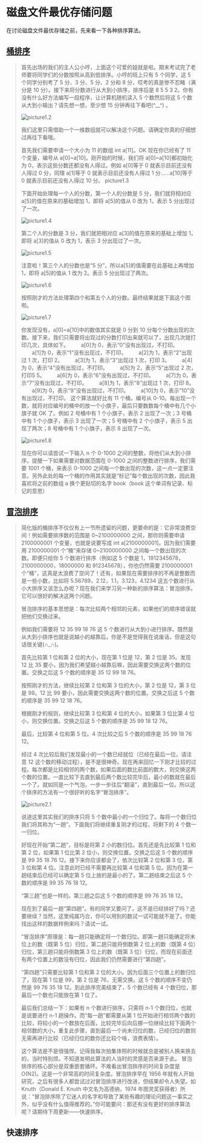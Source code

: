 # 磁盘文件最优存储问题
在讨论磁盘文件最优存储之前，先来看一下各种排序算法。
## [桶排序](http://wiki.jikexueyuan.com/project/easy-learn-algorithm/bucket-sort.html)
> 首先出场的我们的主人公小哼，上面这个可爱的娃就是啦。期末考试完了老师要将同学们的分数按照从高到低排序。小哼的班上只有 5 个同学，这 5 个同学分别考了 5 分、3 分、5 分、2 分和 8 分，哎考的真是惨不忍睹（满分是 10 分）。接下来将分数进行从大到小排序，排序后是 8 5 5 3 2。你有没有什么好方法编写一段程序，让计算机随机读入 5 个数然后将这 5 个数从大到小输出？请先想一想，至少想 15 分钟再往下看吧(^__^) 。
> 
> ![picture1.2](http://wiki.jikexueyuan.com/project/easy-learn-algorithm/images/1.3.png)
> 
> 我们这里只需借助一个一维数组就可以解决这个问题。请确定你真的仔细想过再往下看哦。
> 
> 首先我们需要申请一个大小为 11 的数组 int a[11]。OK 现在你已经有了 11 个变量，编号从 a[0]~a[10]。刚开始的时候，我们将 a[0]~a[10]都初始化为 0，表示这些分数还都没有人得过。例如 a[0]等于 0 就表示目前还没有人得过 0 分，同理 a[1]等于 0 就表示目前还没有人得过 1 分……a[10]等于 0 就表示目前还没有人得过 10 分。 picture1.3
> 
> 下面开始处理每一个人的分数，第一个人的分数是 5 分，我们就将相对应 a[5]的值在原来的基础增加 1，即将 a[5]的值从 0 改为 1，表示 5 分出现过了一次。
> 
> ![picture1.4](http://wiki.jikexueyuan.com/project/easy-learn-algorithm/images/1.4.png)
> 
> 第二个人的分数是 3 分，我们就把相对应 a[3]的值在原来的基础上增加 1，即将 a[3]的值从 0 改为 1，表示 3 分出现过了一次。
> 
> ![picture1.5](http://wiki.jikexueyuan.com/project/easy-learn-algorithm/images/1.5.png)
> 
> 注意啦！第三个人的分数也是“5 分”，所以a[5]的值需要在此基础上再增加 1，即将 a[5]的值从 1 改为 2。表示 5 分出现过了两次。
> 
> ![picture1.6](http://wiki.jikexueyuan.com/project/easy-learn-algorithm/images/1.6.png)
> 
> 按照刚才的方法处理第四个和第五个人的分数。最终结果就是下面这个图啦。
> 
> ![picture1.7](http://wiki.jikexueyuan.com/project/easy-learn-algorithm/images/1.7.png)
> 
> 你发现没有，a[0]~a[10]中的数值其实就是 0 分到 10 分每个分数出现的次数。接下来，我们只需要将出现过的分数打印出来就可以了，出现几次就打印几次，具体如下。 　　a[0]为 0，表示“0”没有出现过，不打印。
> 　　a[1]为 0，表示“1”没有出现过，不打印。
> 　　a[2]为 1，表示“2”出现过 1 次，打印 2。
> 　　a[3]为 1，表示“3”出现过 1 次，打印 3。
> 　　a[4]为 0，表示“4”没有出现过，不打印。
> 　　a[5]为 2，表示“5”出现过 2 次，打印5 5。
> 　　a[6]为 0，表示“6”没有出现过，不打印。
> 　　a[7]为 0，表示“7”没有出现过，不打印。
> 　　a[8]为 1，表示“8”出现过 1 次，打印 8。
> 　　a[9]为 0，表示“9”没有出现过，不打印。
> 　　a[10]为 0，表示“10”没有出现过，不打印。
> 这个算法就好比有 11 个桶，编号从 0-10。每出现一个数，就将对应编号的桶中的放一个小旗子，最后只要数数每个桶中有几个小旗子就 OK 了。例如 2 号桶中有 1 个小旗子，表示 2 出现了一次；3 号桶中有 1 个小旗子，表示 3 出现了一次；5 号桶中有 2 个小旗子，表示 5 出现了两次；8 号桶中有 1 个小旗子，表示 8 出现了一次。
> 
> ![picture1.8](http://wiki.jikexueyuan.com/project/easy-learn-algorithm/images/1.8.png)
> 
> 现在你可以请尝试一下输入 n 个 0-1000 之间的整数，将他们从大到小排序。提醒一下如果需要对数据范围在 0-1000 之间的整数进行排序，我们需要 1001 个桶，来表示 0-1000 之间每一个数出现的次数，这一点一定要注意。另外此处的每一个桶的作用其实就是“标记”每个数出现的次数，因此我喜欢将之前的数组 a 换个更贴切的名字 book（book 这个单词有记录、标记的意思）
## [冒泡排序](http://wiki.jikexueyuan.com/project/easy-learn-algorithm/bubble-sort.html)
> 简化版的桶排序不仅仅有上一节所遗留的问题，更要命的是：它非常浪费空间！例如需要排序数的范围是 0~2100000000 之间，那你则需要申请 2100000001 个变量，也就是说要写成 int a[2100000001]。因为我们需要用 2100000001 个“桶”来存储 0~2100000000 之间每一个数出现的次数。即便只给你 5 个数进行排序（例如这 5 个数是 1，1912345678，2100000000，18000000 和 912345678），你也仍然需要 2100000001 个“桶”，这真是太浪费了空间了！还有，如果现在需要排序的不再是整数而是一些小数，比如将 5.56789，2.12，1.1，3.123，4.1234 这五个数进行从小大排序又该怎么办呢？现在我们来学习另一种新的排序算法：冒泡排序。它可以很好的解决这两个问题。
> 
> 冒泡排序的基本思想是：每次比较两个相邻的元素，如果他们的顺序错误就把他们交换过来。
> 
> 例如我们需要将 12 35 99 18 76 这 5 个数进行从大到小进行排序。既然是从大到小排序也就是说越小的越靠后，你是不是觉得我在说废话，但是这句话很关键(∩_∩)。
> 
> 首先比较第 1 位和第 2 位的大小，现在第 1 位是 12，第 2 位是 35。发现 12 比 35 要小，因为我们希望越小越靠后嘛，因此需要交换这两个数的位置。交换之后这 5 个数的顺序是 35 12 99 18 76。
> 
> 按照刚才的方法，继续比较第 2 位和第 3 位的大小，第 2 位是 12，第 3 位是 99。12 比 99 要小，因此需要交换这两个数的位置。交换之后这 5 个数的顺序是 35 99 12 18 76。
> 
> 根据刚才的规则，继续比较第 3 位和第 4 位的大小，如果第 3 位比第 4 位小，则交换位置。交换之后这 5 个数的顺序是 35 99 18 12 76。
> 
> 最后，比较第 4 位和第 5 位。4 次比较之后 5 个数的顺序是 35 99 18 76 12。
> 
> 经过 4 次比较后我们发现最小的一个数已经就位（已经在最后一位，请注意 12 这个数的移动过程），是不是很神奇。现在再来回忆一下刚才比较的过程。每次都是比较相邻的两个数，如果后面的数比前面的数大，则交换这两个数的位置。一直比较下去直到最后两个数比较完毕后，最小的数就在最后一个了。就如同是一个气泡，一步一步往后“翻滚”，直到最后一位。所以这个排序的方法有一个很好听的名字“冒泡排序”。
> 
> ![picture2.1](http://wiki.jikexueyuan.com/project/easy-learn-algorithm/images/2.1.png)
> 
> 说道这里其实我们的排序只将 5 个数中最小的一个归位了。每将一个数归位我们将其称为“一趟”。下面我们将继续重复刚才的过程，将剩下的 4 个数一一归位。
> 
> 好现在开始“第二趟”，目标是将第 2 小的数归位。首先还是先比较第 1 位和第 2 位，如果第 1 位比第 2 位小，则交换位置。交换之后这 5 个数的顺序是 99 35 18 76 12。接下来你应该都会了，依次比较第 2 位和第 3 位，第 3 位和第 4 位。注意此时已经不需要再比较第 4 位和第 5 位。因为在第一趟结束后已经可以确定第 5 位上放的是最小的了。第二趟结束之后这 5 个数的顺序是 99 35 76 18 12。
> 
> “第三趟”也是一样的。第三趟之后这 5 个数的顺序是 99 76 35 18 12。
> 
> 现在到了最后一趟“第四趟”。有的同学又要问了，这不是已经排好了吗？还要继续？当然，这里纯属巧合，你可以用别的数试一试可能就不是了。你能找出这样的数据样例来吗？请试一试。
> 
> “冒泡排序”原理是：每一趟只能确定将一个数归位。即第一趟只能确定将末位上的数（既第 5 位）归位，第二趟只能将倒数第 2 位上的数（既第 4 位）归位，第三趟只能将倒数第 3 位上的数（既第 3 位）归位，而现在前面还有两个位置上的数没有归位，因此我们仍然需要进行“第四趟”。
> 
> “第四趟”只需要比较第 1 位和第 2 位的大小。因为后面三个位置上的数归位了，现在第 1 位是 99，第 2 位是 76，无需交换。这 5 个数的顺序不变仍然是 99 76 35 18 12。到此排序完美结束了，5 个数已经有 4 个数归位，那最后一个数也只能放在第 1 位了。
> 
> 最后我们总结一下：如果有 n 个数进行排序，只需将 n-1 个数归位，也就是说要进行 n-1 趟操作。而“每一趟”都需要从第 1 位开始进行相邻两个数的比较，将较小的一个数放在后面，比较完毕后向后挪一位继续比较下面两个相邻数的大小，重复此步骤，直到最后一个尚未归位的数，已经归位的数则无需再进行比较（已经归位的数你还比较个啥，浪费表情）。
> 
> 这个算法是不是很强悍。记得我每次拍集体照的时候就总是被别人换来换去的，当时特别烦。不知道发明此算法的人当时的灵感是否来源于此。
> 冒泡排序的核心部分是双重嵌套循环。不难看出冒泡排序的时间复杂度是 O(N2)。这是一个非常高的时间复杂度。冒泡排序早在 1956 年就有人开始研究，之后有很多人都尝试过对冒泡排序进行改进，但结果却令人失望。如 Knuth（Donald E. Knuth 中文名为高德纳，1974 年图灵奖获得者）所说：“冒泡排序除了它迷人的名字和导致了某些有趣的理论问题这一事实之外，似乎没有什么值得推荐的。”你可能要问：那还有没有更好的排序算法呢？请期待下周更新——快速排序。
## 快速排序